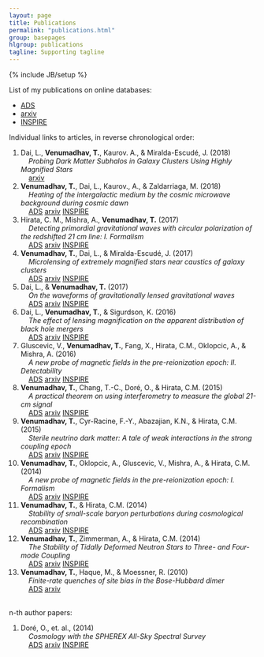 ```yaml
---
layout: page
title: Publications
permalink: "publications.html"
group: basepages
hlgroup: publications 
tagline: Supporting tagline
---
```

{% include JB/setup %}

List of my publications on online databases:

* [ADS](http://adsabs.harvard.edu/cgi-bin/nph-abs_connect?return_req=no_params&author=Venumadhav,%20Tejaswi&db_key=PRE)
* [arxiv](http://arxiv.org/a/venumadhav_t_1)
* [INSPIRE](https://inspirehep.net/author/profile/Venumadhav%2C%20Tejaswi?recid=1321339&ln=en)

Individual links to articles, in reverse chronological order:

1. Dai, L., **Venumadhav, T.**, Kaurov. A., & Miralda-Escud&#233;, J. (2018) <br>
&nbsp;&nbsp;&nbsp;&nbsp;*Probing Dark Matter Subhalos in Galaxy Clusters Using Highly Magnified Stars* <br>
&nbsp;&nbsp;&nbsp;&nbsp;[arxiv](http://arxiv.org/abs/1804.03149)
2. **Venumadhav, T.**, Dai, L., Kaurov., A., & Zaldarriaga, M. (2018) <br>
&nbsp;&nbsp;&nbsp;&nbsp;*Heating of the intergalactic medium by the cosmic microwave background during cosmic dawn* <br>
&nbsp;&nbsp;&nbsp;&nbsp;[ADS](http://adsabs.harvard.edu/abs/arXiv:1804.02406) [arxiv](https://arxiv.org/abs/1804.02406) [INSPIRE](https://inspirehep.net/record/1666883)
3. Hirata, C. M., Mishra, A., **Venumadhav, T.** (2017) <br>
&nbsp;&nbsp;&nbsp;&nbsp;*Detecting primordial gravitational waves with circular polarization of the redshifted 21 cm line: I. Formalism* <br>
&nbsp;&nbsp;&nbsp;&nbsp;[ADS](http://adsabs.harvard.edu/abs/arXiv:1707.03513) [arxiv](https://arxiv.org/abs/1707.03513) [INSPIRE](https://inspirehep.net/record/1609623)
4. **Venumadhav, T.**, Dai, L., & Miralda-Escud&#233;, J. (2017) <br>
&nbsp;&nbsp;&nbsp;&nbsp;*Microlensing of extremely magnified stars near caustics of galaxy clusters* <br>
&nbsp;&nbsp;&nbsp;&nbsp;[ADS](http://adsabs.harvard.edu/abs/arXiv:1707.00003) [arxiv](https://arxiv.org/abs/1707.00003) [INSPIRE](https://inspirehep.net/record/1608328)
5. Dai, L., & **Venumadhav, T.** (2017) <br>
&nbsp;&nbsp;&nbsp;&nbsp;*On the waveforms of gravitationally lensed gravitational waves* <br>
&nbsp;&nbsp;&nbsp;&nbsp;[ADS](http://adsabs.harvard.edu/abs/arXiv:1702.04724) [arxiv](https://arxiv.org/abs/1702.04724) [INSPIRE](https://inspirehep.net/record/1513760)
6. Dai, L., **Venumadhav, T.**, & Sigurdson, K. (2016) <br>
&nbsp;&nbsp;&nbsp;&nbsp;*The effect of lensing magnification on the apparent distribution of black hole mergers* <br>
&nbsp;&nbsp;&nbsp;&nbsp;[ADS](http://adsabs.harvard.edu/abs/2016arXiv160509398D) [arxiv](http://arxiv.org/abs/1605.09398) [INSPIRE](https://inspirehep.net/record/1466408)
7. Gluscevic, V., **Venumadhav, T.**, Fang, X., Hirata, C.M., Oklopcic, A., & Mishra, A. (2016) <br>
&nbsp;&nbsp;&nbsp;&nbsp;*A new probe of magnetic fields in the pre-reionization epoch: II. Detectability* <br>
&nbsp;&nbsp;&nbsp;&nbsp;[ADS](http://adsabs.harvard.edu/abs/2016arXiv160406327) [arxiv](http://arxiv.org/abs/1604.06327) [INSPIRE](https://inspirehep.net/record/1449968)
8. **Venumadhav, T.**, Chang, T.-C., Dor&#233;, O., & Hirata, C.M. (2015) <br>
&nbsp;&nbsp;&nbsp;&nbsp;*A practical theorem on using interferometry to measure the global 21-cm signal* <br>
&nbsp;&nbsp;&nbsp;&nbsp;[ADS](http://adsabs.harvard.edu/abs/2015arXiv151205248V) [arxiv](http://arxiv.org/abs/1512.05248) [INSPIRE](http://inspirehep.net/record/1409895)
9. **Venumadhav, T.**, Cyr-Racine, F.-Y., Abazajian, K.N., & Hirata, C.M. (2015) <br>
&nbsp;&nbsp;&nbsp;&nbsp;*Sterile neutrino dark matter: A tale of weak interactions in the strong coupling epoch* <br>
&nbsp;&nbsp;&nbsp;&nbsp;[ADS](http://adsabs.harvard.edu/abs/2015arXiv150706655V) [arxiv](http://arxiv.org/abs/1507.06655) [INSPIRE](http://inspirehep.net/record/1384749)
10. **Venumadhav, T.**, Oklopcic, A., Gluscevic, V., Mishra, A., & Hirata, C.M. (2014) <br> 
&nbsp;&nbsp;&nbsp;&nbsp;*A new probe of magnetic fields in the pre-reionization epoch: I. Formalism* <br>
&nbsp;&nbsp;&nbsp;&nbsp;[ADS](http://adsabs.harvard.edu/abs/2014arXiv1410.2250V) [arxiv](http://arxiv.org/abs/1410.2250) [INSPIRE](http://inspirehep.net/record/1321339)
11. **Venumadhav, T.**, & Hirata, C.M. (2014) <br> 
&nbsp;&nbsp;&nbsp;&nbsp;*Stability of small-scale baryon perturbations during cosmological recombination* <br> 
&nbsp;&nbsp;&nbsp;&nbsp;[ADS](http://adsabs.harvard.edu/abs/2014arXiv1409.1240V) [arxiv](http://arxiv.org/abs/1409.1240) [INSPIRE](http://inspirehep.net/record/1315080)
12. **Venumadhav, T.**, Zimmerman, A., & Hirata, C.M. (2014) <br>
&nbsp;&nbsp;&nbsp;&nbsp;*The Stability of Tidally Deformed Neutron Stars to Three- and Four-mode Coupling* <br>
&nbsp;&nbsp;&nbsp;&nbsp;[ADS](http://adsabs.harvard.edu/abs/2014ApJ...781...23V) [arxiv](http://arxiv.org/abs/1307.2890) [INSPIRE](http://inspirehep.net/record/1242111)
13. **Venumadhav, T.**, Haque, M., & Moessner, R. (2010) <br>
&nbsp;&nbsp;&nbsp;&nbsp;*Finite-rate quenches of site bias in the Bose-Hubbard dimer* <br>
&nbsp;&nbsp;&nbsp;&nbsp;[ADS](http://adsabs.harvard.edu/abs/2010PhRvB..81e4305V) [arxiv](http://arxiv.org/abs/0909.0255)

<br>
n-th author papers:

1. Dor&#233;, O., et. al., (2014) <br>
&nbsp;&nbsp;&nbsp;&nbsp;*Cosmology with the SPHEREX All-Sky Spectral Survey* <br>
&nbsp;&nbsp;&nbsp;&nbsp;[ADS](http://adsabs.harvard.edu/abs/2014arXiv1412.4872D) [arxiv](https://arxiv.org/abs/1412.4872) [INSPIRE](https://inspirehep.net/record/1334478)

